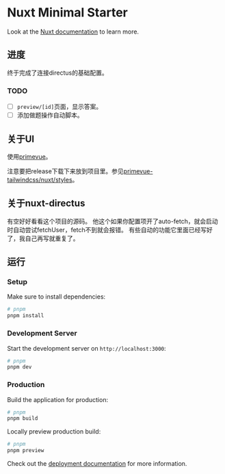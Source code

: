 # Nuxt Minimal Starter

Look at the [Nuxt documentation](https://nuxt.com/docs/getting-started/introduction) to learn more.

## 进度

终于完成了连接directus的基础配置。

### TODO

- [ ] `preview/[id]`页面，显示答案。
- [ ] 添加做题操作自动脚本。

## 关于UI

使用[primevue](https://primevue.org/)。

注意要把release下载下来放到项目里。参见[primevue-tailwindcss/nuxt/styles](https://tailwind.primevue.org/nuxt/#styles)。

## 关于nuxt-directus

有空好好看看这个项目的源码。
他这个如果你配置项开了auto-fetch，就会启动时自动尝试fetchUser，fetch不到就会报错。
有些自动的功能它里面已经写好了，我自己再写就重复了。

## 运行

### Setup

Make sure to install dependencies:

```bash
# pnpm
pnpm install
```

### Development Server

Start the development server on `http://localhost:3000`:

```bash
# pnpm
pnpm dev
```

### Production

Build the application for production:

```bash
# pnpm
pnpm build
```

Locally preview production build:

```bash
# pnpm
pnpm preview
```

Check out the [deployment documentation](https://nuxt.com/docs/getting-started/deployment) for more information.

